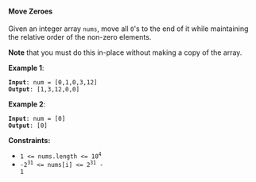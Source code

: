 #### Move Zeroes
Given an integer array  `nums`, move all  `0`'s to the end of it while maintaining the relative order of the non-zero elements.

**Note**  that you must do this in-place without making a copy of the array.

**Example 1**:
<pre><code><b>Input</b>: num = [0,1,0,3,12]
<b>Output</b>: [1,3,12,0,0]
</code></pre>

**Example 2**:
<pre><code><b>Input</b>: num = [0]
<b>Output</b>: [0]
</code></pre>

**Constraints:**
* <code>1 <= nums.length <= 10<sup>4</sup></code>
* <code>-2<sup>31</sup> <= nums[i] <= 2<sup>31</sup> - 1</code>
